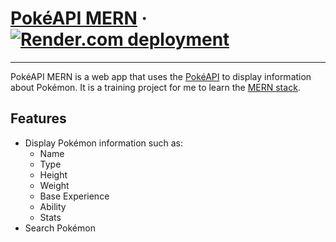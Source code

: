 # [PokéAPI MERN](https://pokeapi-mern-front.onrender.com) · [![Render.com deployment](https://github.com/dpMelian/pokeapi-mern/actions/workflows/deploy.yml/badge.svg)](https://github.com/dpMelian/pokeapi-mern/actions/workflows/deploy.yml)

---

PokéAPI MERN is a web app that uses the [PokéAPI](https://pokeapi.co/) to display information about Pokémon. It is a training project for me to learn the [MERN stack](https://mern.io/).

## Features

- Display Pokémon information such as:
  - Name
  - Type
  - Height
  - Weight
  - Base Experience
  - Ability
  - Stats
- Search Pokémon
